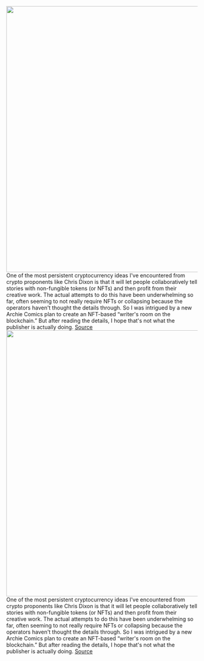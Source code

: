 <img src='https://cdn.vox-cdn.com/thumbor/Oc4kOAgWaJ1xHbHkael_kc4EtW4=/0x0:1920x1080/1200x800/filters:focal(807x387:1113x693)/cdn.vox-cdn.com/uploads/chorus_image/image/70754239/Slide_16_9___2.0.png' width='700px' /><br/>
One of the most persistent cryptocurrency ideas I've encountered from crypto proponents like Chris Dixon is that it will let people collaboratively tell stories with non-fungible tokens (or NFTs) and then profit from their creative work. The actual attempts to do this have been underwhelming so far, often seeming to not really require NFTs or collapsing because the operators haven't thought the details through. So I was intrigued by a new Archie Comics plan to create an NFT-based “writer's room on the blockchain.” But after reading the details, I hope that's not what the publisher is actually doing.
<a href='https://www.theverge.com/2022/4/15/23026657/archieverse-eclipse-comics-sabrina-nft-collection-fan-art-competition'> Source <a/><img src='https://cdn.vox-cdn.com/thumbor/Oc4kOAgWaJ1xHbHkael_kc4EtW4=/0x0:1920x1080/1200x800/filters:focal(807x387:1113x693)/cdn.vox-cdn.com/uploads/chorus_image/image/70754239/Slide_16_9___2.0.png' width='700px' /><br/>
One of the most persistent cryptocurrency ideas I've encountered from crypto proponents like Chris Dixon is that it will let people collaboratively tell stories with non-fungible tokens (or NFTs) and then profit from their creative work. The actual attempts to do this have been underwhelming so far, often seeming to not really require NFTs or collapsing because the operators haven't thought the details through. So I was intrigued by a new Archie Comics plan to create an NFT-based “writer's room on the blockchain.” But after reading the details, I hope that's not what the publisher is actually doing.
<a href='https://www.theverge.com/2022/4/15/23026657/archieverse-eclipse-comics-sabrina-nft-collection-fan-art-competition'> Source <a/>